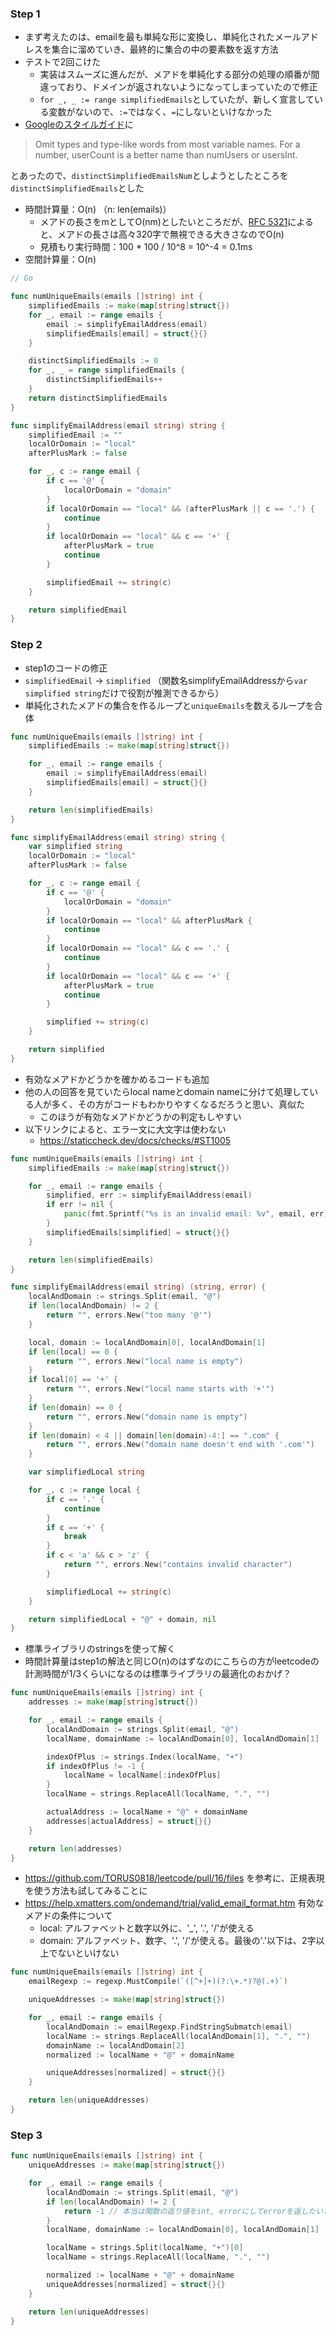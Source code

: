 ### Step 1
- まず考えたのは、emailを最も単純な形に変換し、単純化されたメールアドレスを集合に溜めていき、最終的に集合の中の要素数を返す方法
- テストで2回こけた
  - 実装はスムーズに進んだが、メアドを単純化する部分の処理の順番が間違っており、ドメインが返されないようになってしまっていたので修正
  - `for _, _ := range simplifiedEmails`としていたが、新しく宣言している変数がないので、`:=`ではなく、`=`にしないといけなかった
- [Googleのスタイルガイド](https://google.github.io/styleguide/go/decisions)に
> Omit types and type-like words from most variable names.
For a number, userCount is a better name than numUsers or usersInt.

とあったので、`distinctSimplifiedEmailsNum`としようとしたところを`distinctSimplifiedEmails`とした
- 時間計算量：O(n) （n: len(emails)）
  - メアドの長さをmとしてO(nm)としたいところだが、[RFC 5321](https://www.rfc-editor.org/rfc/rfc5321#section-4.5.3)によると、メアドの長さは高々320字で無視できる大きさなのでO(n)
  - 見積もり実行時間：100 * 100 / 10^8 = 10^-4 = 0.1ms
- 空間計算量：O(n)

```Go
// Go

func numUniqueEmails(emails []string) int {
	simplifiedEmails := make(map[string]struct{})
	for _, email := range emails {
		email := simplifyEmailAddress(email)
		simplifiedEmails[email] = struct{}{}
	}

	distinctSimplifiedEmails := 0
	for _, _ = range simplifiedEmails {
		distinctSimplifiedEmails++
	}
	return distinctSimplifiedEmails
}

func simplifyEmailAddress(email string) string {
	simplifiedEmail := ""
	localOrDomain := "local"
	afterPlusMark := false

	for _, c := range email {
		if c == '@' {
			localOrDomain = "domain"
		}
		if localOrDomain == "local" && (afterPlusMark || c == '.') {
			continue
		}
		if localOrDomain == "local" && c == '+' {
			afterPlusMark = true
			continue
		}

		simplifiedEmail += string(c)
	}

	return simplifiedEmail
}
```

### Step 2
- step1のコードの修正
- `simplifiedEmail` -> `simplified` （関数名simplifyEmailAddressから`var simplified string`だけで役割が推測できるから）
- 単純化されたメアドの集合を作るループと`uniqueEmails`を数えるループを合体

```Go
func numUniqueEmails(emails []string) int {
	simplifiedEmails := make(map[string]struct{})

	for _, email := range emails {
		email := simplifyEmailAddress(email)
		simplifiedEmails[email] = struct{}{}
	}

	return len(simplifiedEmails)
}

func simplifyEmailAddress(email string) string {
	var simplified string
	localOrDomain := "local"
	afterPlusMark := false

	for _, c := range email {
		if c == '@' {
			localOrDomain = "domain"
		}
		if localOrDomain == "local" && afterPlusMark {
			continue
		}
		if localOrDomain == "local" && c == '.' {
			continue
		}
		if localOrDomain == "local" && c == '+' {
			afterPlusMark = true
			continue
		}

		simplified += string(c)
	}

	return simplified
}
```

- 有効なメアドかどうかを確かめるコードも追加
- 他の人の回答を見ていたらlocal nameとdomain nameに分けて処理している人が多く、その方がコードもわかりやすくなるだろうと思い、真似た
  - このほうが有効なメアドかどうかの判定もしやすい
- 以下リンクによると、エラー文に大文字は使わない
  - https://staticcheck.dev/docs/checks/#ST1005

```Go
func numUniqueEmails(emails []string) int {
	simplifiedEmails := make(map[string]struct{})

	for _, email := range emails {
		simplified, err := simplifyEmailAddress(email)
		if err != nil {
			panic(fmt.Sprintf("%s is an invalid email: %v", email, err))
		}
		simplifiedEmails[simplified] = struct{}{}
	}

	return len(simplifiedEmails)
}

func simplifyEmailAddress(email string) (string, error) {
	localAndDomain := strings.Split(email, "@")
	if len(localAndDomain) != 2 {
		return "", errors.New("too many '@'")
	}

	local, domain := localAndDomain[0], localAndDomain[1]
	if len(local) == 0 {
		return "", errors.New("local name is empty")
	}
	if local[0] == '+' {
		return "", errors.New("local name starts with '+'")
	}
	if len(domain) == 0 {
		return "", errors.New("domain name is empty")
	}
	if len(domain) < 4 || domain[len(domain)-4:] == ".com" {
		return "", errors.New("domain name doesn't end with '.com'")
	}

	var simplifiedLocal string

	for _, c := range local {
		if c == '.' {
			continue
		}
		if c == '+' {
			break
		}
		if c < 'a' && c > 'z' {
			return "", errors.New("contains invalid character")
		}

		simplifiedLocal += string(c)
	}

	return simplifiedLocal + "@" + domain, nil
}
```

- 標準ライブラリのstringsを使って解く
- 時間計算量はstep1の解法と同じO(n)のはずなのにこちらの方がleetcodeの計測時間が1/3くらいになるのは標準ライブラリの最適化のおかげ？

```Go
func numUniqueEmails(emails []string) int {
	addresses := make(map[string]struct{})

	for _, email := range emails {
		localAndDomain := strings.Split(email, "@")
		localName, domainName := localAndDomain[0], localAndDomain[1]

		indexOfPlus := strings.Index(localName, "+")
		if indexOfPlus != -1 {
			localName = localName[:indexOfPlus]
		}
		localName = strings.ReplaceAll(localName, ".", "")

		actualAddress := localName + "@" + domainName
		addresses[actualAddress] = struct{}{}
	}

	return len(addresses)
}
```

- https://github.com/TORUS0818/leetcode/pull/16/files を参考に、正規表現を使う方法も試してみることに
- https://help.xmatters.com/ondemand/trial/valid_email_format.htm 有効なメアドの条件について
  - local: アルファベットと数字以外に、'_', '.', '/'が使える
  - domain: アルファベット、数字、'.', '/'が使える。最後の'.'以下は、2字以上でないといけない

```Go
func numUniqueEmails(emails []string) int {
	emailRegexp := regexp.MustCompile(`([^+]+)(?:\+.*)?@(.+)`)

	uniqueAddresses := make(map[string]struct{})

	for _, email := range emails {
		localAndDomain := emailRegexp.FindStringSubmatch(email)
		localName := strings.ReplaceAll(localAndDomain[1], ".", "")
		domainName := localAndDomain[2]
		normalized := localName + "@" + domainName

		uniqueAddresses[normalized] = struct{}{}
	}

	return len(uniqueAddresses)
}
```

### Step 3
```Go
func numUniqueEmails(emails []string) int {
	uniqueAddresses := make(map[string]struct{})

	for _, email := range emails {
		localAndDomain := strings.Split(email, "@")
		if len(localAndDomain) != 2 {
			return -1 // 本当は関数の返り値をint, errorにしてerrorを返したいところ
		}
		localName, domainName := localAndDomain[0], localAndDomain[1]

		localName = strings.Split(localName, "+")[0]
		localName = strings.ReplaceAll(localName, ".", "")

		normalized := localName + "@" + domainName
		uniqueAddresses[normalized] = struct{}{}
	}

	return len(uniqueAddresses)
}
```
